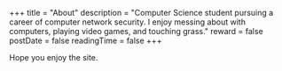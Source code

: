 +++
title = "About"
description = "Computer Science student pursuing a career of computer network security. I enjoy messing about with computers, playing video games, and touching grass."
reward = false
postDate = false
readingTime = false
+++

Hope you enjoy the site.
